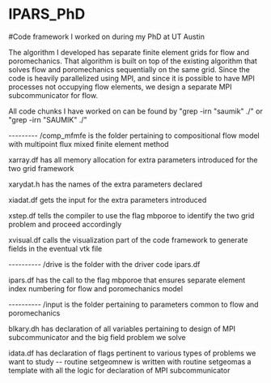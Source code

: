 # IPARS_PhD
#Code framework I worked on during my PhD at UT Austin

The algorithm I developed has separate finite element grids for flow and poromechanics. That algorithm is built on top of the existing algorithm that solves flow and poromechanics sequentially on the same grid. Since the code is heavily parallelized using MPI, and since it is possible to have MPI processes not occupying flow elements, we design a separate MPI subcommunicator for flow.

All code chunks I have worked on can be found by "grep -irn "saumik" ./" or "grep -irn "SAUMIK" ./"

--------- /comp_mfmfe is the folder pertaining to compositional flow model with multipoint flux mixed finite element method

xarray.df has all memory allocation for extra parameters introduced for the two grid framework 

xarydat.h has the names of the extra parameters declared

xiadat.df gets the input for the extra parameters introduced

xstep.df tells the compiler to use the flag mbporoe to identify the two grid problem and proceed accordingly

xvisual.df calls the visualization part of the code framework to generate fields in the eventual vtk file

---------- /drive is the folder with the driver code ipars.df

ipars.df has the call to the flag mbporoe that ensures separate element index numbering for flow and poromechanics model

---------- /input is the folder pertaining to parameters common to flow and poromechanics

blkary.dh has declaration of all variables pertaining to design of MPI subcommunicator and the big field problem we solve

idata.df has declaration of flags pertinent to various types of problems we want to study -- routine setgeomnew is written with routine setgeomas a template with all the logic for declaration of MPI subcommunicator



